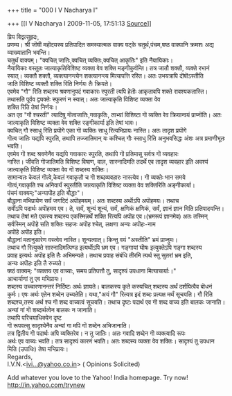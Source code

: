 +++
title = "000 I V Nacharya I"

+++
[[I V Nacharya I	2009-11-05, 17:51:13 [Source](https://groups.google.com/g/bvparishat/c/Ci2Q9qC9eRM)]]



प्रिय विद्वत्सुहृदः,  
प्रणम्य। श्री जॊषी महॊदयस्य प्रतिपादित समस्यात्मक वाक्य षट्के चतुर्थ,पंचम,षष्ठ वाक्यानि क्रमशः अद्य  
व्याख्यातानि भवन्ति।  
चतुर्थं वाक्यम्। "क्वचित् जातिः,क्वचित् व्यक्तिः,क्वचित् आकृतिः" इति नैयायिकाः।  
नैयायिकाः वस्तुतः जात्याकृतिविशिष्ट व्यक्ता वेव शक्ति मङ्गीकुर्वन्ति। तत्र जातौ शक्तौ, व्यक्ते रभानं स्यात्। व्यक्तौ शक्तौ, व्यक्त्यानन्त्येन शक्त्यानन्त्य मित्यापत्ति रस्ति। अतः उभयत्रापि दॊषॊऽस्तीति  
जाति विशिष्ट व्यक्तौ शक्ति रिति निर्णयः तैः क्रियते।  
एवमेव "गौ" रिति शब्दस्य श्रवणानुपदं गवाकारः स्पुरती त्यपि हेतॊः आकृतावपि शक्ते रावश्यकतास्ति। तथासति पूर्वव द्व्यक्तेः स्फुरणं न स्यात्। अतः जात्याकृति विशिष्ट व्यक्ता वेव  
शक्ति रिति तेषां निर्णयः।  
अत एव "गौ श्चरती" त्यादिषु गॊत्वजातिः,गवाकृतिः, ताभ्यां विशिष्टा गॊ व्यक्ति रेव क्रियान्वयं प्राप्नॊति। अतः जात्याकृति विशिष्ट व्यक्ता वेव शक्ति रङ्गीकार्या इति तेषां भावः।  
क्वचित् गौ स्साधु रिति प्रयॊगे एका गॊ व्यक्तिः साधु रित्यभिप्रायः नास्ति। अतः तादृश प्रयॊगे  
गॊत्व जातिः यद्यपि स्पुरति, तथापि तज्जातिमान् यः कश्चित् गौः स्साधु रिति अनुभवसिद्धः अंशः अत्र प्रमाणीभूतः भवति।  
एवमेव गॊ शब्द श्रवणेनैव यद्यपि गवाकारः स्पुरति, तथापि गॊ प्रतिमासु सर्वत्र गॊ व्यवहारः  
नास्ति। जीवति गॊजातिमति विशिष्ट विषाण, वाल, सास्नादिमति तदर्थे एव तादृश व्यवहार इति अवश्यं  
जात्याकृति विशिष्ट व्यक्ता वेव गॊ शब्दस्य शक्तिः।  
सामान्यतः केवलं गॊत्वे,केवलं गवाकृतौ च गॊ शब्दव्यवहारः नास्त्येव। गॊ व्यक्तेः भान समये  
गॊत्वं,गवाकृति श्च अनिवार्यं स्पुरतीति जात्याकृति विशिष्ट व्यक्ता वेव शक्तिरिति अङ्गीकार्या।  
पंचमं वाक्यम्:"अन्यापॊह इति बौद्धाः"।  
बौद्धाना मभिप्रायेण सर्वं जगदिदं अपॊहमयम्। अतः शब्दस्य अर्थॊऽपि अपॊहमयः। तथाच  
सर्वॊऽपि पदार्थः अपॊहमय एव। ते, सर्वं, शून्यं शून्यं, सर्वं, क्षणिकं क्षणिकं, सर्वं, ज्ञानं ज्ञान मिति प्रतिपादयन्ति। तथाच तेषां मते एकस्य शब्दस्य एकस्मिन्नर्थे शक्ति रित्यपि अपॊह एव।(भ्रमरूपं ज्ञानमेव) अतः तस्मिन् सर्वस्मिन् अपॊहे सति शक्तिः सहजः अपॊह श्चेत्, लक्षणा अन्यः अपॊहः-नाम  
अपॊहे अपॊह इति।  
बौद्धानां मतानुसारेण वस्त्वेव नास्ति। शून्यत्वात्। किन्तु वयं "अस्तीति" भ्रमं प्राप्नुमः।  
तथाच गौ रित्युक्ते सास्नादिमत्पिण्ड इत्यर्थॊऽपि भ्रम एव। गङ्गायां घॊषः इत्युक्तेऽपि गङ्गा शब्दस्य  
प्रवाह इत्यर्थः अपॊह इति तैः अभिमन्यते। तथाच प्रवाह संबंधि तीरमि त्यर्थ स्तु सुतरां भ्रम इति,  
अन्यः अपॊहः इति तै रुच्यते।  
षष्ठं वाक्यम्: "व्यक्तय एव वाच्याः, समय प्रतिपत्तौ तु, सादृश्यं उपधाना मित्याचार्याः।"  
आचार्याणां तु एव मभिप्रायः।  
शब्दस्य उच्चारणानन्तरं निर्दिष्टः अर्थः ज्ञायते। बालकस्य कृते कस्यचित् शब्दस्य अर्थं दर्शयित्वैव बॊधनं कुर्मः। एषः अर्थः एतेन शब्देन उच्यतेति। यथा,"अयं गौ" रित्यत्र इदं शब्दः प्रत्यक्ष मर्थं सूचयति। गौ रिति शब्दश्च,तस्य अर्थ श्च गॊ शब्द वाच्यत्वं सूचयति। तथाच दृष्टः पदार्थ एव गॊ शब्द वाच्य इति बालकः जानाति। अन्यां गां गॊ शब्दार्थत्वेन बालकः न जानाति।  
तथापि परिचयाधिक्येन दृष्ट  
गॊ रूपवत्सु सादृश्येनैव अन्यां गा मपि गॊ शब्देन अभिजानाति।  
तत्र द्वितीय गॊ पदार्थः अपि व्यक्तिरेव। न तु जातिः। अतः गवादि शब्देन गॊ व्यक्त्यादि रूपः  
अर्थः एव वाच्यः भवति। तत्र सादृश्यं कारणं भवति। अतः शब्दस्य व्यक्ता वेव शक्तिः। सादृश्यं तु उपधान  
मिति (उपाधिः) तेषा मभिप्रायः।  
Regards,  
I.V.N.\<[ivi...@yahoo.co.in]()\> ( Opinions Solicited)

  
Add whatever you love to the Yahoo! India homepage. Try now! <http://in.yahoo.com/trynew>  

